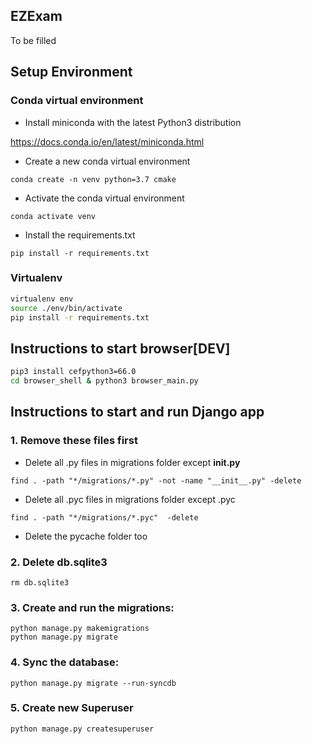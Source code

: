## EZExam 

To be filled

## Setup Environment

### Conda virtual environment

* Install miniconda with the latest Python3 distribution

https://docs.conda.io/en/latest/miniconda.html

* Create a new conda virtual environment

```conda create -n venv python=3.7 cmake```

* Activate the conda virtual environment

```conda activate venv```

* Install the requirements.txt

```pip install -r requirements.txt```

### Virtualenv

```sh
virtualenv env
source ./env/bin/activate
pip install -r requirements.txt
```
## Instructions to start browser[DEV]

```sh
pip3 install cefpython3=66.0
cd browser_shell & python3 browser_main.py
```
## Instructions to start and run Django app

### 1. Remove these files first

* Delete all .py files in migrations folder except __init.py__

```find . -path "*/migrations/*.py" -not -name "__init__.py" -delete```
* Delete all .pyc files in migrations folder except .pyc

```find . -path "*/migrations/*.pyc"  -delete```
* Delete the pycache folder too

### 2. Delete db.sqlite3

```rm db.sqlite3```

### 3. Create and run the migrations:

```
python manage.py makemigrations
python manage.py migrate
```

### 4. Sync the database:

```python manage.py migrate --run-syncdb```

### 5. Create new Superuser

```python manage.py createsuperuser```
